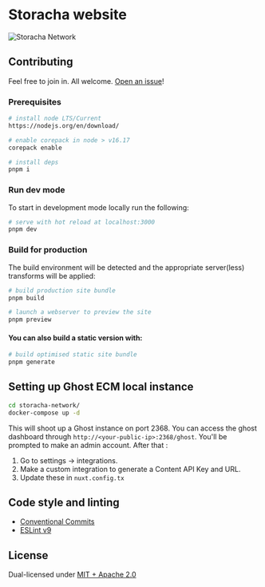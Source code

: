 # Storacha website

![Storacha Network](./public/img/storacha-og-card.png)

## Contributing

Feel free to join in. All welcome. [Open an issue](https://github.com/storacha/storacha.network/issues)!

### Prerequisites

```bash
# install node LTS/Current
https://nodejs.org/en/download/

# enable corepack in node > v16.17
corepack enable

# install deps
pnpm i
```

### Run dev mode

To start in development mode locally run the following:

```bash
# serve with hot reload at localhost:3000
pnpm dev

```

### Build for production

The build environment will be detected and the appropriate server(less) transforms will be applied:

```bash
# build production site bundle
pnpm build

# launch a webserver to preview the site
pnpm preview
```

#### You can also build a static version with:

```bash
# build optimised static site bundle
pnpm generate
```

## Setting up Ghost ECM local instance
````bash
cd storacha-network/
docker-compose up -d
````
This will shoot up a Ghost instance on port 2368. You can access the ghost dashboard through `http://<your-public-ip>:2368/ghost`.
You'll be prompted to make an admin account. After that :
1) Go to settings -> integrations.
2) Make a custom integration to generate a Content API Key and URL.
3) Update these in `nuxt.config.tx`

## Code style and linting
- [Conventional Commits](https://www.conventionalcommits.org/en/v1.0.0/)
- [ESLint v9](https://eslint.org/)

## License

Dual-licensed under [MIT + Apache 2.0](./LICENSE.md)
